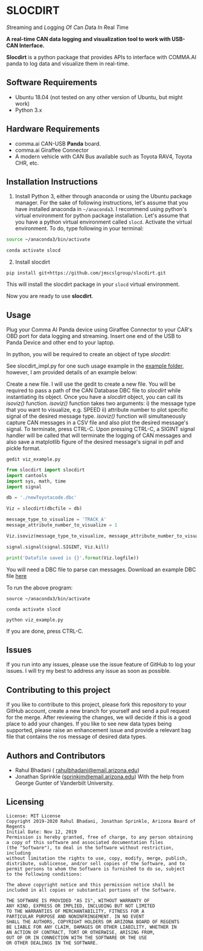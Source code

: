 # SLOCDIRT
*S*treaming and *L*ogging *O*f *C*an *D*ata *I*n *R*eal *T*ime

__A real-time CAN data logging and visualization tool to work with USB-CAN Interface.__

__Slocdirt__ is a python package that provides APIs to interface with COMMA.AI panda to log data and visualize them in real-time. 

## Software Requirements
- Ubuntu 18.04 (not tested on any other version of Ubuntu, but might work)
- Python 3.x

## Hardware Requirements
- comma.ai CAN-USB __Panda__ board.
- comma.ai Giraffee Connector
- A modern vehicle with CAN Bus available such as Toyota RAV4, Toyota CHR, etc. 

## Installation Instructions

1. Install Python 3, either through anaconda or using the Ubuntu package manager. For the sake of following instructions, 
let's assume that you have installed anaconda in `~/anaconda3`. I recommend using python's virtual environment for python package installation. Let's assume that you have a python virtual environment called `slocd`. Activate the virtual environment. To do, type following in your terminal:

```bash
source ~/anaconda3/bin/activate
```

```bash
conda activate slocd
```

2. Install slocdirt

`pip install git+https://github.com/jmscslgroup/slocdirt.git`

This will install the slocdirt package in your `slocd` virtual environment.

Now you are ready to use __slocdirt__.

## Usage

Plug your Comma AI Panda device using Giraffee Connector to your CAR's OBD port for data logging and streaming. Insert one end of the USB to Panda Device and other end to your laptop.

In python, you will be required to create an object of type *slocdirt*:


See slocdirt_impl.py for one such usage example in the [example folder](https://github.com/jmscslgroup/slocdirt/blob/master/examples), however, I am provided details of an example below:


Create a new file. I will use the gedit to create a new file. You will be required to pass a path of the CAN Database DBC file
to *slocdirt* while instantiating its object. Once you have a *slocdirt* object, you can call its *isoviz()* function. *isoviz()* function takes two arguments: i) the message type that you want to visualize, e.g. SPEED ii) attribute number to plot specific signal of the desired message type. *isoviz()* function will simultaneously capture CAN messages in a CSV file and also plot the desired message's signal. To terminate, press CTRL-C. Upon pressing CTRL-C, a SIGINT signal handler will be called that will terminate the logging of CAN messages and also save a matplotlib figure of the desired message's signal in pdf and pickle format.

`gedit viz_example.py`

```python
from slocdirt import slocdirt
import cantools
import sys, math, time
import signal

db = './newToyotacode.dbc'

Viz = slocdirt(dbcfile = db)

message_type_to_visualize = 'TRACK_A'
message_attribute_number_to_visualize = 1

Viz.isoviz(message_type_to_visualize, message_attribute_number_to_visualize)

signal.signal(signal.SIGINT, Viz.kill)

print('Datafile saved is {}'.format(Viz.logfile))

```

You will need a DBC file to parse can messages. Download an example DBC file [here](https://github.com/jmscslgroup/slocdirt/blob/master/examples/newToyotacode.dbc)

To run the above program:

`source ~/anaconda3/bin/activate`

`conda activate slocd`

`python viz_example.py`

If you are done, press CTRL-C.

## Issues
If you run into any issues, please use the issue feature of GitHub to log your issues. I will try my best to address any issue as soon as
possible.

## Contributing to this project
If you like to contribute to this project, please fork this repository to your GitHub account, create a new branch for yourself and
send a pull request for the merge. After reviewing the changes, we will decide if this is a good place to add your changes.
If you like to see new data types being supported, please raise an enhancement issue and provide a relevant bag file that contains the 
ros message of desired data types.

## Authors and Contributors
- Rahul Bhadani ( rahulbhadani@email.arizona.edu)
- Jonathan Sprinkle (sprinkjm@email.arizona.edu)
With the help from George Gunter of Vanderbilt University.

## Licensing

    License: MIT License 
    Copyright 2019-2020 Rahul Bhadani, Jonathan Sprinkle, Arizona Board of Regents
    Initial Date: Nov 12, 2019
    Permission is hereby granted, free of charge, to any person obtaining 
    a copy of this software and associated documentation files 
    (the "Software"), to deal in the Software without restriction, including
    without limitation the rights to use, copy, modify, merge, publish,
    distribute, sublicense, and/or sell copies of the Software, and to 
    permit persons to whom the Software is furnished to do so, subject 
    to the following conditions:

    The above copyright notice and this permission notice shall be 
    included in all copies or substantial portions of the Software.

    THE SOFTWARE IS PROVIDED "AS IS", WITHOUT WARRANTY OF 
    ANY KIND, EXPRESS OR IMPLIED, INCLUDING BUT NOT LIMITED 
    TO THE WARRANTIES OF MERCHANTABILITY, FITNESS FOR A 
    PARTICULAR PURPOSE AND NONINFRINGEMENT. IN NO EVENT 
    SHALL THE AUTHORS, COPYRIGHT HOLDERS OR ARIZONA BOARD OF REGENTS
    BE LIABLE FOR ANY CLAIM, DAMAGES OR OTHER LIABILITY, WHETHER IN 
    AN ACTION OF CONTRACT, TORT OR OTHERWISE, ARISING FROM, 
    OUT OF OR IN CONNECTION WITH THE SOFTWARE OR THE USE 
    OR OTHER DEALINGS IN THE SOFTWARE.


